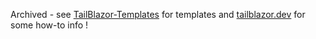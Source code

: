 Archived - see [TailBlazor-Templates](https://github.com/McNerdius/TailBlazor-Templates) for templates and [tailblazor.dev](https://www.tailblazor.dev) for some how-to info !
